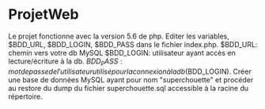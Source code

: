 # ProjetWeb
Le projet fonctionne avec la version 5.6 de php.
Editer les variables, $BDD_URL, $BDD_LOGIN, $BDD_PASS dans le fichier index.php.
$BDD_URL: chemin vers votre db MySQL
$BDD_LOGIN: utilisateur ayant accès en lecture/écriture à la db.
$BDD_PASS: mot de passe de l'utilisateur utilisé pour la connexion à la db ($BDD_LOGIN).
Créer une base de données MySQL ayant pour nom "superchouette" et procéder au restore du dump du fichier superchouette.sql accessible à la racine du répertoire.
 
